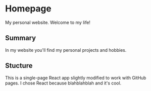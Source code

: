 # Homepage

My personal website. Welcome to my life!

## Summary

In my website you'll find my personal projects and hobbies.

## Stucture

This is a single-page React app slightly modified to work with GitHub pages. I chose React because blahblahblah and it's cool.
